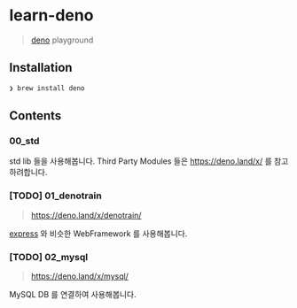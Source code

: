 # learn-deno

> [deno](https://deno.land/) playground


## Installation

```zsh
❯ brew install deno
```


## Contents

### 00_std

std lib 들을 사용해봅니다. Third Party Modules 들은 https://deno.land/x/ 를 참고하려합니다.


### [TODO] 01_denotrain
> https://deno.land/x/denotrain/

[express](https://expressjs.com/) 와 비슷한 WebFramework 를 사용해봅니다.


### [TODO] 02_mysql
> https://deno.land/x/mysql/

MySQL DB 를 연결하여 사용해봅니다.
